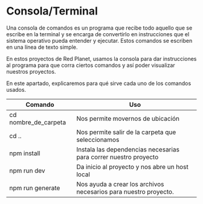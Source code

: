 # Consola/Terminal

Una consola de comandos es un programa que recibe todo aquello que se escribe en la terminal y se encarga de convertirlo en instrucciones que el sistema operativo pueda entender y ejecutar. Estos comandos se escriben en una línea de texto simple.

En estos proyectos de Red Planet, usamos la consola para dar instrucciones al programa para que corra ciertos comandos y así poder visualizar nuestros proyectos.

En este apartado, explicaremos para qué sirve cada uno de los comandos usados.


| Comando                   |             Uso                      |
| ------------------------- | ------------------------------------ | 
| cd nombre_de_carpeta     | Nos permite movernos de ubicación     |
| cd ..                    | Nos permite salir de la carpeta que seleccionamos |
| npm install | Instala las dependencias necesarias para correr nuestro proyecto |
| npm run dev | Da inicio al proyecto y nos abre un host local      |
| npm run generate  | Nos ayuda a crear los archivos necesarios para nuestro proyecto. |